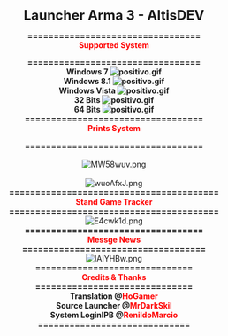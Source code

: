 <p style="text-align:center;"><span style="font-size:24px;"><strong>Launcher Arma 3 - AltisDEV</strong></span></p>
<p style="text-align:center;"><strong>=================================<br><span style="color:#ff0000;"><span style="font-size:14px;">Supported System</span></span></strong></p>
<p style="text-align:center;"><strong>=================================</strong><br><strong>Windows 7 <span rel='lightbox'><img class='bbc_img' src="http://www.vinhovirtual.com.br/img/icon/positivo.gif" alt="positivo.gif"></span><br>
Windows 8.1&nbsp;</strong><strong><span rel='lightbox'><img class='bbc_img' src="http://www.vinhovirtual.com.br/img/icon/positivo.gif" alt="positivo.gif"></span></strong><br><strong>Windows Vista&nbsp;</strong><strong><span rel='lightbox'><img class='bbc_img' src="http://www.vinhovirtual.com.br/img/icon/positivo.gif" alt="positivo.gif"></span></strong><br><strong>32 Bits&nbsp;</strong><strong><span rel='lightbox'><img class='bbc_img' src="http://www.vinhovirtual.com.br/img/icon/positivo.gif" alt="positivo.gif"></span></strong><br><strong>64 Bits&nbsp;</strong><strong><span rel='lightbox'><img class='bbc_img' src="http://www.vinhovirtual.com.br/img/icon/positivo.gif" alt="positivo.gif"></span></strong><br><strong>==================================<br><span style="color:#ff0000;">Prints System</span></strong></p>
<p style="text-align:center;"><strong>==================================</strong><br><br><span rel='lightbox'><img class='bbc_img' src="http://i.imgur.com/MW58wuv.png" alt="MW58wuv.png"></span><br><br><span rel='lightbox'><img class='bbc_img' src="http://i.imgur.com/wuoAfxJ.png" alt="wuoAfxJ.png"></span><br><strong>========================================<br><span style="color:#ff0000;">Stand Game Tracker</span><br>
========================================</strong><br><span rel='lightbox'><img class='bbc_img' src="http://i.imgur.com/E4cwk1d.png" alt="E4cwk1d.png"></span><br><strong>==================================<br><span style="color:#ff0000;">Messge News</span><br>
===================================</strong><br><span rel='lightbox'><img class='bbc_img' src="http://i.imgur.com/lAIYHBw.png" alt="lAIYHBw.png"></span><br><strong>==============================<br><span style="color:#ff0000;">Credits &amp; Thanks</span><br>
==============================<br>
Translation @<span style="color:#ff0000;">HoGamer</span><br>
Source Launcher @<span style="color:#ff0000;">MrDarkSkil</span><br>
System LoginIPB @<span style="color:#ff0000;">RenildoMarcio</span><br>
=============================<br>
